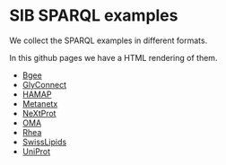 # SIB SPARQL examples

We collect the SPARQL examples in different formats.

In this github pages we have a HTML rendering of them.

 * [Bgee](./examples/bgee/)
 * [GlyConnect](./examples/glyconnect/)
 * [HAMAP](./examples/hamap/)
 * [Metanetx](./examples/metanetx/)
 * [NeXtProt](./examples/nextprot/)
 * [OMA](./examples/oma/)
 * [Rhea](./examples/rhea)
 * [SwissLipids](./examples/swisslipids)
 * [UniProt](./examples/uniprot/) 
